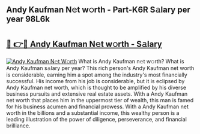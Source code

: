 ## Andy Kaufman N𝚎t w𝚘rth - Part-K6R S𝚊lary per year 98L6k

# <h2><a href="http://gc2tzr5.nevu.top/?p=Andy+Kaufman">🔗 👉🔴 Andy Kaufman N𝚎t w𝚘rth - S𝚊lary</a></h2>

[![Andy Kaufman N𝚎t W𝚘rth](https://i.imgur.com/Oavwk0R.jpeg)](http://gc2tzr5.nevu.top/?p=Andy+Kaufman)
What is Andy Kaufman n𝚎t w𝚘rth? What is Andy Kaufman s𝚊lary per year?
This rich person's Andy Kaufman net worth is considerable, earning him a spot among the industry's most financially successful. His income from his job is considerable, but it is eclipsed by Andy Kaufman net worth, which is thought to be amplified by his diverse business pursuits and extensive real estate assets. With a Andy Kaufman net worth that places him in the uppermost tier of wealth, this man is famed for his business acumen and financial prowess. With a Andy Kaufman net worth in the billions and a substantial income, this wealthy person is a leading illustration of the power of diligence, perseverance, and financial brilliance.
